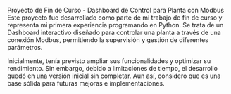 Proyecto de Fin de Curso - Dashboard de Control para Planta con Modbus
Este proyecto fue desarrollado como parte de mi trabajo de fin de curso y representa mi primera experiencia programando en Python. Se trata de un Dashboard interactivo diseñado para controlar una planta a través de una conexión Modbus, permitiendo la supervisión y gestión de diferentes parámetros.

Inicialmente, tenía previsto ampliar sus funcionalidades y optimizar su rendimiento. Sin embargo, debido a limitaciones de tiempo, el desarrollo quedó en una versión inicial sin completar. Aun así, considero que es una base sólida para futuras mejoras e implementaciones.
